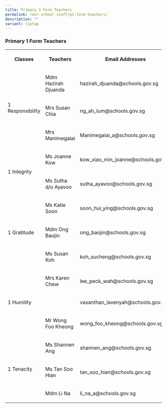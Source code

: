 ```yaml
---
title: Primary 1 Form Teachers
permalink: /our-school-staff/p1-form-teachers/
description: ""
variant: tiptap
---
```

<h3>Primary 1 Form Teachers</h3><table><tbody><tr><th rowspan="1" colspan="1"><p>Classes</p></th><th rowspan="1" colspan="1"><p>Teachers</p></th><th rowspan="1" colspan="1"><p>Email Addresses</p></th></tr><tr><td rowspan="3" colspan="1"><p>1 Responsibility</p></td><td rowspan="1" colspan="1"><p>Mdm Hazirah Djuanda</p></td><td rowspan="1" colspan="1"><p>hazirah_djuanda@schools.gov.sg</p></td></tr><tr><td rowspan="1" colspan="1"><p>Mrs Susan Chia</p></td><td rowspan="1" colspan="1"><p>ng_ah_lum@schools.gov.sg</p></td></tr><tr><td rowspan="1" colspan="1"><p>Mrs Manimegalai</p></td><td rowspan="1" colspan="1"><p>Manimegalai_a@schools.gov.sg</p></td></tr><tr><td rowspan="2" colspan="1"><p>1 Integrity</p></td><td rowspan="1" colspan="1"><p>Ms Joanne Kow</p></td><td rowspan="1" colspan="1"><p>kow_xiao_min_joanne@schools.gov.sg</p></td></tr><tr><td rowspan="1" colspan="1"><p>Ms Sutha d/o Ayavoo</p></td><td rowspan="1" colspan="1"><p>sutha_ayavoo@schools.gov.sg</p></td></tr><tr><td rowspan="3" colspan="1"><p>1 Gratitude</p></td><td rowspan="1" colspan="1"><p>Ms Katie Soon</p></td><td rowspan="1" colspan="1"><p>soon_hui_ying@schools.gov.sg</p></td></tr><tr><td rowspan="1" colspan="1"><p>Mdm Ong Baojin</p></td><td rowspan="1" colspan="1"><p>ong_baojin@schools.gov.sg</p></td></tr><tr><td rowspan="1" colspan="1"><p>Ms Susan Koh</p></td><td rowspan="1" colspan="1"><p>koh_sucheng@schools.gov.sg</p></td></tr><tr><td rowspan="3" colspan="1"><p>1 Humility</p></td><td rowspan="1" colspan="1"><p>Mrs Karen Chew</p></td><td rowspan="1" colspan="1"><p>lee_peck_wah@schools.gov.sg</p></td></tr><tr><td rowspan="1" colspan="1"><p></p></td><td rowspan="1" colspan="1"><p>vasanthan_lavenyah@schools.gov.sg</p></td></tr><tr><td rowspan="1" colspan="1"><p>Mr Wong Foo Kheong</p></td><td rowspan="1" colspan="1"><p>wong_foo_kheong@schools.gov.sg</p></td></tr><tr><td rowspan="3" colspan="1"><p>1 Tenacity</p></td><td rowspan="1" colspan="1"><p>Ms Shannen Ang</p></td><td rowspan="1" colspan="1"><p>shannen_ang@schools.gov.sg</p></td></tr><tr><td rowspan="1" colspan="1"><p>Ms Tan Soo Hian</p></td><td rowspan="1" colspan="1"><p>tan_soo_hian@schools.gov.sg</p></td></tr><tr><td rowspan="1" colspan="1"><p>Mdm Li Na</p></td><td rowspan="1" colspan="1"><p>li_na_a@schools.gov.sg</p></td></tr></tbody></table><p></p>